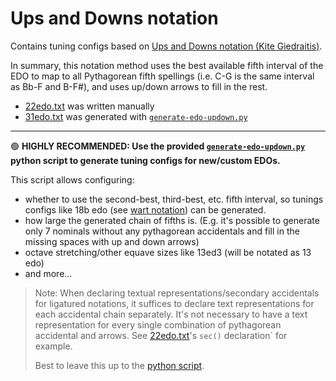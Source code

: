 # Ups and Downs notation

Contains tuning configs based on [Ups and Downs notation (Kite Giedraitis)](https://en.xen.wiki/w/Ups_and_downs_notation).

In summary, this notation method uses the best available fifth interval of the EDO to map to all Pythagorean fifth spellings
(i.e. C-G is the same interval as Bb-F and B-F#), and uses up/down arrows to fill in the rest.

- [22edo.txt](22edo.txt) was written manually
- [31edo.txt](31edo.txt) was generated with [`generate-edo-updown.py`](./generate-edo-updown.py)

-----

🟢 **HIGHLY RECOMMENDED: Use the provided [`generate-edo-updown.py`](./generate-edo-updown.py) python script to generate tuning configs for new/custom EDOs.**

This script allows configuring:
- whether to use the second-best, third-best, etc. fifth interval, so tunings configs like 18b edo (see [wart notation](https://en.xen.wiki/w/Val#Shorthand_notation)) can be generated.
- how large the generated chain of fifths is. (E.g. it's possible to generate only 7 nominals without any pythagorean accidentals and fill in the missing spaces with up and down arrows)
- octave stretching/other equave sizes like 13ed3 (will be notated as 13 edo)
- and more...

> Note: When declaring textual representations/secondary accidentals for ligatured notations, it suffices to declare text representations for each accidental chain separately. It's not necessary to have a text representation for every single combination of pythagorean accidental and arrows. See [22edo.txt](./22edo.txt)'s `sec()` declaration` for example.
> 
> Best to leave this up to the [python script](./generate-edo-updown.py).